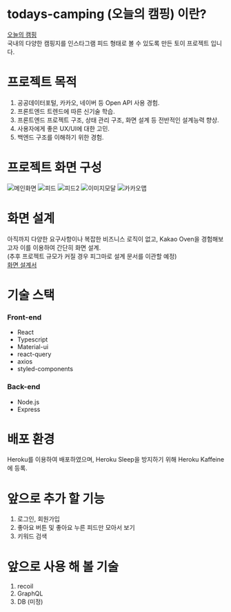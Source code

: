 # todays-camping (오늘의 캠핑) 이란?
[오늘의 캠핑](https://todays-camping.herokuapp.com/)  
국내의 다양한 캠핑지를 인스타그램 피드 형태로 볼 수 있도록 만든 토이 프로젝트 입니다. 


# 프로젝트 목적
 1. 공공데이터포털, 카카오, 네이버 등 Open API 사용 경험.
 2. 프론트엔드 트렌드에 따른 신기술 학습.
 3. 프론트엔드 프로젝트 구조, 상태 관리 구조, 화면 설계 등 전반적인 설계능력 향상.
 4. 사용자에게 좋은 UX/UI에 대한 고민.
 5. 백엔드 구조를 이해하기 위한 경험.


# 프로젝트 화면 구성
![메인화면](https://user-images.githubusercontent.com/53800164/146910463-34ae1bd8-59f6-4696-b18f-f6ec9cad78b3.png)
![피드](https://user-images.githubusercontent.com/53800164/146910473-0d82efe8-e0f1-49b7-9aa8-0b859d66ff2b.png)
![피드2](https://user-images.githubusercontent.com/53800164/146910477-5951231b-88fa-4b97-97cd-bf8d8569f032.png)
![이미지모달](https://user-images.githubusercontent.com/53800164/146910466-9384c01c-7ada-41c3-a6f4-4f72e4e41dfd.png)
![카카오맵](https://user-images.githubusercontent.com/53800164/146910471-4c3da0d3-e7a8-458a-988c-453c14a2ddfb.png)


# 화면 설계
아직까지 다양한 요구사항이나 복잡한 비즈니스 로직이 없고, Kakao Oven을 경험해보고자 이를 이용하여 간단히 화면 설계.  
(추후 프로젝트 규모가 커질 경우 피그마로 설계 문서를 이관할 예정)  
[화면 설계서](https://ovenapp.io/project/yv9X0PCMjLFKuiQ6kZLqx9Y3NDxikBy1#jFRbf)


# 기술 스택
### Front-end
- React
- Typescript
- Material-ui
- react-query
- axios
- styled-components

### Back-end
- Node.js
- Express


# 배포 환경
Heroku를 이용하여 배포하였으며, Heroku Sleep을 방지하기 위해 Heroku Kaffeine에 등록.


# 앞으로 추가 할 기능
1. 로그인, 회원가입
2. 좋아요 버튼 및 좋아요 누른 피드만 모아서 보기
3. 키워드 검색

# 앞으로 사용 해 볼 기술
1. recoil
2. GraphQL
3. DB (미정)  

